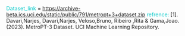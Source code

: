 <span style="color:rgb(0,200,200)">Dataset_link</span> = https://archive-beta.ics.uci.edu/static/public/791/metropt+3+dataset.zip
<span style="color:rgb(0,200,200)">refrence:</span>
[1]. Davari,Narjes, Davari,Narjes, Veloso,Bruno, Ribeiro  ,Rita & Gama,Joao. (2023). MetroPT-3 Dataset. UCI Machine Learning Repository.